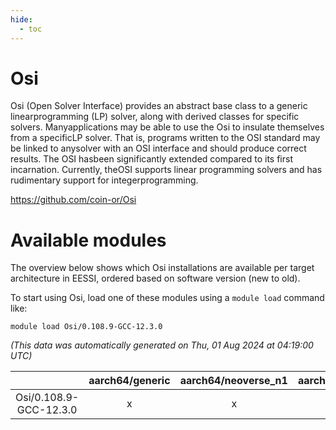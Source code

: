 ```yaml
---
hide:
  - toc
---
```


Osi
===


Osi (Open Solver Interface) provides an abstract base class to a generic linearprogramming (LP) solver, along with derived classes for specific solvers. Manyapplications may be able to use the Osi to insulate themselves from a specificLP solver. That is, programs written to the OSI standard may be linked to anysolver with an OSI interface and should produce correct results. The OSI hasbeen significantly extended compared to its first incarnation. Currently, theOSI supports linear programming solvers and has rudimentary support for integerprogramming.

https://github.com/coin-or/Osi
# Available modules


The overview below shows which Osi installations are available per target architecture in EESSI, ordered based on software version (new to old).

To start using Osi, load one of these modules using a `module load` command like:

```shell
module load Osi/0.108.9-GCC-12.3.0
```

*(This data was automatically generated on Thu, 01 Aug 2024 at 04:19:00 UTC)*  

| |aarch64/generic|aarch64/neoverse_n1|aarch64/neoverse_v1|x86_64/generic|x86_64/amd/zen2|x86_64/amd/zen3|x86_64/intel/haswell|x86_64/intel/skylake_avx512|
| :---: | :---: | :---: | :---: | :---: | :---: | :---: | :---: | :---: |
|Osi/0.108.9-GCC-12.3.0|x|x|x|x|x|x|x|x|
